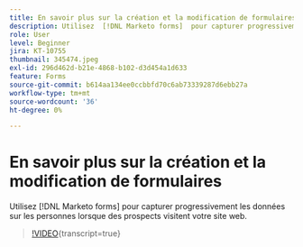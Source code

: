```yaml
---
title: En savoir plus sur la création et la modification de formulaires
description: Utilisez  [!DNL Marketo forms]  pour capturer progressivement les données sur les personnes lorsque des prospects visitent votre site web.
role: User
level: Beginner
jira: KT-10755
thumbnail: 345474.jpeg
exl-id: 296d462d-b21e-4868-b102-d3d454a1d633
feature: Forms
source-git-commit: b614aa134ee0ccbbfd70c6ab73339287d6ebb27a
workflow-type: tm+mt
source-wordcount: '36'
ht-degree: 0%

---
```


# En savoir plus sur la création et la modification de formulaires

Utilisez [!DNL Marketo forms] pour capturer progressivement les données sur les personnes lorsque des prospects visitent votre site web.

>[!VIDEO](https://video.tv.adobe.com/v/345474/?quality=12&learn=on){transcript=true}
